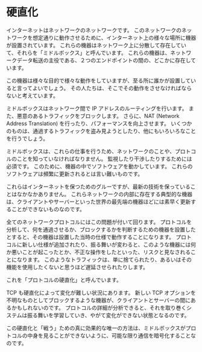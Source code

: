 # 硬直化

インターネットはネットワークのネットワークです。
このネットワークのネットワークを想定通りに動作させるために、インターネット上の様々な場所に機器が設置されています。
これらの機器はネットワーク上に分散して存在していて、それらを「ミドルボックス」と呼んでいます。
これらの機器は、ネットワークデータ転送の主役である、２つのエンドポイントの間の、どこかに存在しています。

この機器は様々な目的で様々な動作をしていますが、至る所に誰かが設置していると言ってよいでしょう。
その人たちは、そこでその動作をさせなければならないと考えています。

ミドルボックスはネットワーク間で IP アドレスのルーティングを行います。
また、悪意のあるトラフィックをブロックします。
さらに、NAT (Network Address Translation) を行ったり、パフォーマンスを向上させます。
いくつかのものは、通過するトラフィックを盗み見ようとしたり、他にもいろいろなことを行うでしょう。

ミドルボックスは、これらの仕事を行うため、ネットワークのことや、プロトコルのことを知っていなければなりません。
監視したり干渉したりするためには必須です。
このために、機器の中でソフトウェアを動かしています。
これらのソフトウェアは頻繁に更新されるとは言い難いものです。

これらはインターネットを保つためのグルーですが、最新の技術を保っていることはなかなかありません。
これらネットワークの内部に存在する典型的な機器は、クライアントやサーバーといった世界の最先端の機器ほどには素早く更新することができないものなのです。

全てのネットワークプロトコルにはこの問題が付いて回ります。
プロトコルを分析して、何を通過させるか、ブロックするかを判断するための機器を設置したとすると、その機器は設置した当時の仕様で動作することになります。
プロトコルに新しい仕様が追加されたり、振る舞いが変わると、このような機器には何か悪いことが起こったとか、不正な操作をしたといった、リスクと見なされることになります。
このようなトラフィックは、単に捨てられたり、あるいはその機能を使用したくないと思うほど遅延させられたりします。

これを「プロトコルの硬直化」と呼んでいます。

TCP も硬直化によって変化が難しい状況にあります。
新しい TCP オプションを不明なものとしてブロックするような機器が、クライアントとサーバーの間にあるかもしれないのです。
プロトコルの詳細が分析できると、それを取り巻くシステムは振る舞いを学習していき、やがて変化ができない状態となるのです。

この硬直化と「戦う」ための真に効果的な唯一の方法は、ミドルボックスがプロトコルの中身を見ることができないように、可能な限り通信を暗号化することなのです。
